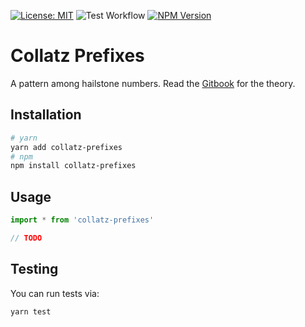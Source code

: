 [![License: MIT](https://img.shields.io/badge/license-MIT-yellow.svg)](https://opensource.org/licenses/MIT)
![Test Workflow](https://github.com/collatz-prefixes/collatz-prefixes-typescript/actions/workflows/test.yml/badge.svg?branch=main)
[![NPM Version](https://img.shields.io/npm/v/collatz-prefixes?logo=npm)](https://www.npmjs.com/package/collatz-prefixes)

# Collatz Prefixes

A pattern among hailstone numbers. Read the [Gitbook](https://erhany96.gitbook.io/collatz-prefixes) for the theory.

## Installation

```bash
# yarn
yarn add collatz-prefixes
# npm
npm install collatz-prefixes
```

## Usage

```ts
import * from 'collatz-prefixes'

// TODO
```

## Testing

You can run tests via:

```sh
yarn test
```
